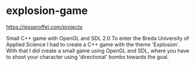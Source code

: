 # explosion-game

https://jesseroffel.com/projects

Small C++ game with OpenGL and SDL 2.0
To enter the Breda University of Applied Science I had to create a C++ game with the theme 'Explosion'. 
With that I did create a small game using OpenGL and SDL, where you have to shoot your character using 'directional' bombs towards
the goal.
